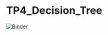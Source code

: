 # TP4_Decision_Tree
[![Binder](https://mybinder.org/badge_logo.svg)](https://mybinder.org/v2/gh/selmakhalifa/TP4_Decision_Tree/main)
